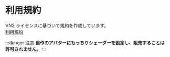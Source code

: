 # 利用規約

VN3 ライセンスに基づいて規約を作成しています。  
[利用規約](https://drive.google.com/drive/folders/1i4kSwxNIfkRUEcDMTe0eDM9wprA97sXF?usp=sharing)

:::danger 注意
**自作のアバターにもっちりシェーダーを設定し、販売することは許可されません。**
:::
